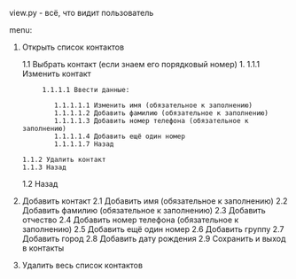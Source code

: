 view.py - всё, что видит пользователь

menu:

1.  Открыть список контактов

    1.1 Выбрать контакт (если знаем его порядковый номер) 1.
    1.1.1 Изменить контакт

             1.1.1.1 Ввести данные:

                1.1.1.1.1 Изменить имя (обязательное к заполнению)
                1.1.1.1.2 Добавить фамилию (обязательное к заполнению)
                1.1.1.1.3 Добавить номер телефона (обязательное к заполнению)
                1.1.1.1.4 Добавить ещё один номер
                1.1.1.1.7 Назад

        1.1.2 Удалить контакт
        1.1.3 Назад

    1.2 Назад

2.  Добавить контакт
    2.1 Добавить имя (обязательное к заполнению)
    2.2 Добавить фамилию (обязательное к заполнению)
    2.3 Добавить отчество
    2.4 Добавить номер телефона (обязательное к заполнению)
    2.5 Добавить ещё один номер
    2.6 Добавить группу
    2.7 Добавить город
    2.8 Добавить дату рождения
    2.9 Сохранить и выход в контакты

3.  Удалить весь список контактов
